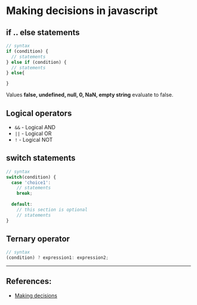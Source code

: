 # Making decisions in javascript

## if .. else statements
```javascript
// syntax
if (condition) {
  // statements
} else if (condition) {
  // statements
} else{

}
```
Values **false, undefined, null, 0, NaN, empty string** evaluate to false.

## Logical operators
* `&&` - Logical AND
* `||` - Logical OR
* `!` - Logical NOT


## switch statements
```javascript
// syntax
switch(condition) {
  case 'choice1': 
    // statements
    break;
  
  default:
    // this section is optional
    // statements
}
```

## Ternary operator
```Javascript
// syntax
(condition) ? expression1: expression2;
```

---

## References:
* [Making decisions](https://developer.mozilla.org/en-US/docs/Learn/JavaScript/Building_blocks/conditionals)